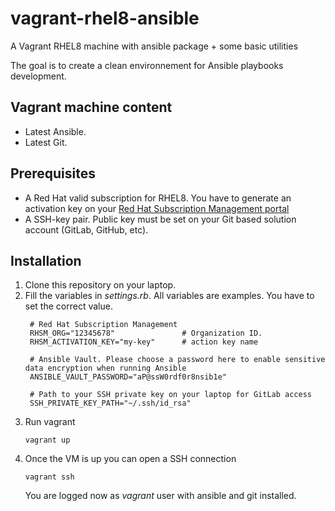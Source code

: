 # vagrant-rhel8-ansible
A Vagrant RHEL8 machine with ansible package + some basic utilities

The goal is to create a clean environnement for Ansible playbooks development.

## Vagrant machine content
* Latest Ansible.
* Latest Git.

## Prerequisites
* A Red Hat valid subscription for RHEL8. You have to generate an activation key on your [Red Hat Subscription Management portal](https://access.redhat.com/management)
* A SSH-key pair. Public key must be set on your Git based solution account (GitLab, GitHub, etc).

## Installation
1.  Clone this repository on your laptop.
2.  Fill the variables in *settings.rb*. All variables are examples. You have to set the correct value.
    ```
     # Red Hat Subscription Management
     RHSM_ORG="12345678"               # Organization ID.
     RHSM_ACTIVATION_KEY="my-key"      # action key name
     
     # Ansible Vault. Please choose a password here to enable sensitive data encryption when running Ansible
     ANSIBLE_VAULT_PASSWORD="aP@ssW0rdf0r8nsib1e"

     # Path to your SSH private key on your laptop for GitLab access
     SSH_PRIVATE_KEY_PATH="~/.ssh/id_rsa"
    ```
3.  Run vagrant
    ```
    vagrant up
    ```
4.  Once the VM is up you can open a SSH connection
    ```
    vagrant ssh
    ```
    You are logged now as *vagrant* user with ansible and git installed.
    
